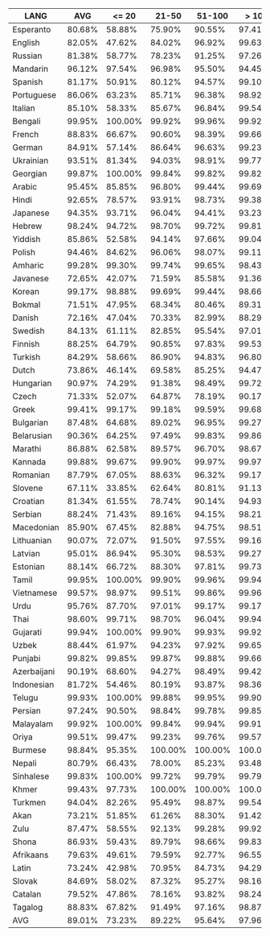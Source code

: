 | LANG        | AVG    | <= 20   | 21-50   | 51-100  | > 100   |
|-------------|--------|---------|---------|---------|---------|
| Esperanto   | 80.68% | 58.88%  | 75.90%  | 90.55%  | 97.41%  |
| English     | 82.05% | 47.62%  | 84.02%  | 96.92%  | 99.63%  |
| Russian     | 81.38% | 58.77%  | 78.23%  | 91.25%  | 97.26%  |
| Mandarin    | 96.12% | 97.54%  | 96.98%  | 95.50%  | 94.45%  |
| Spanish     | 81.17% | 50.91%  | 80.12%  | 94.57%  | 99.10%  |
| Portuguese  | 86.06% | 63.23%  | 85.71%  | 96.38%  | 98.92%  |
| Italian     | 85.10% | 58.33%  | 85.67%  | 96.84%  | 99.54%  |
| Bengali     | 99.95% | 100.00% | 99.92%  | 99.96%  | 99.92%  |
| French      | 88.83% | 66.67%  | 90.60%  | 98.39%  | 99.66%  |
| German      | 84.91% | 57.14%  | 86.64%  | 96.63%  | 99.23%  |
| Ukrainian   | 93.51% | 81.34%  | 94.03%  | 98.91%  | 99.77%  |
| Georgian    | 99.87% | 100.00% | 99.84%  | 99.82%  | 99.82%  |
| Arabic      | 95.45% | 85.85%  | 96.80%  | 99.44%  | 99.69%  |
| Hindi       | 92.65% | 78.57%  | 93.91%  | 98.73%  | 99.38%  |
| Japanese    | 94.35% | 93.71%  | 96.04%  | 94.41%  | 93.23%  |
| Hebrew      | 98.24% | 94.72%  | 98.70%  | 99.72%  | 99.81%  |
| Yiddish     | 85.86% | 52.58%  | 94.14%  | 97.66%  | 99.04%  |
| Polish      | 94.46% | 84.62%  | 96.06%  | 98.07%  | 99.11%  |
| Amharic     | 99.28% | 99.30%  | 99.74%  | 99.65%  | 98.43%  |
| Javanese    | 72.65% | 42.07%  | 71.59%  | 85.58%  | 91.36%  |
| Korean      | 99.17% | 98.88%  | 99.69%  | 99.44%  | 98.66%  |
| Bokmal      | 71.51% | 47.95%  | 68.34%  | 80.46%  | 89.31%  |
| Danish      | 72.16% | 47.04%  | 70.33%  | 82.99%  | 88.29%  |
| Swedish     | 84.13% | 61.11%  | 82.85%  | 95.54%  | 97.01%  |
| Finnish     | 88.25% | 64.79%  | 90.85%  | 97.83%  | 99.53%  |
| Turkish     | 84.29% | 58.66%  | 86.90%  | 94.83%  | 96.80%  |
| Dutch       | 73.86% | 46.14%  | 69.58%  | 85.25%  | 94.47%  |
| Hungarian   | 90.97% | 74.29%  | 91.38%  | 98.49%  | 99.72%  |
| Czech       | 71.33% | 52.07%  | 64.87%  | 78.19%  | 90.17%  |
| Greek       | 99.41% | 99.17%  | 99.18%  | 99.59%  | 99.68%  |
| Bulgarian   | 87.48% | 64.68%  | 89.02%  | 96.95%  | 99.27%  |
| Belarusian  | 90.36% | 64.25%  | 97.49%  | 99.83%  | 99.86%  |
| Marathi     | 86.88% | 62.58%  | 89.57%  | 96.70%  | 98.67%  |
| Kannada     | 99.88% | 99.67%  | 99.90%  | 99.97%  | 99.97%  |
| Romanian    | 87.79% | 67.05%  | 88.63%  | 96.32%  | 99.17%  |
| Slovene     | 67.11% | 33.85%  | 62.64%  | 80.81%  | 91.13%  |
| Croatian    | 81.34% | 61.55%  | 78.74%  | 90.14%  | 94.93%  |
| Serbian     | 88.24% | 71.43%  | 89.16%  | 94.15%  | 98.21%  |
| Macedonian  | 85.90% | 67.45%  | 82.88%  | 94.75%  | 98.51%  |
| Lithuanian  | 90.07% | 72.07%  | 91.50%  | 97.55%  | 99.16%  |
| Latvian     | 95.01% | 86.94%  | 95.30%  | 98.53%  | 99.27%  |
| Estonian    | 88.14% | 66.72%  | 88.30%  | 97.81%  | 99.73%  |
| Tamil       | 99.95% | 100.00% | 99.90%  | 99.96%  | 99.94%  |
| Vietnamese  | 99.57% | 98.97%  | 99.51%  | 99.86%  | 99.96%  |
| Urdu        | 95.76% | 87.70%  | 97.01%  | 99.17%  | 99.17%  |
| Thai        | 98.60% | 99.71%  | 98.70%  | 96.04%  | 99.94%  |
| Gujarati    | 99.94% | 100.00% | 99.90%  | 99.93%  | 99.92%  |
| Uzbek       | 88.44% | 61.97%  | 94.23%  | 97.92%  | 99.65%  |
| Punjabi     | 99.82% | 99.85%  | 99.87%  | 99.88%  | 99.66%  |
| Azerbaijani | 90.19% | 68.60%  | 94.27%  | 98.49%  | 99.42%  |
| Indonesian  | 81.72% | 54.46%  | 80.19%  | 93.87%  | 98.36%  |
| Telugu      | 99.93% | 100.00% | 99.88%  | 99.95%  | 99.90%  |
| Persian     | 97.24% | 90.50%  | 98.84%  | 99.78%  | 99.85%  |
| Malayalam   | 99.92% | 100.00% | 99.84%  | 99.94%  | 99.91%  |
| Oriya       | 99.51% | 99.47%  | 99.23%  | 99.76%  | 99.57%  |
| Burmese     | 98.84% | 95.35%  | 100.00% | 100.00% | 100.00% |
| Nepali      | 80.79% | 66.43%  | 78.00%  | 85.23%  | 93.48%  |
| Sinhalese   | 99.83% | 100.00% | 99.72%  | 99.79%  | 99.79%  |
| Khmer       | 99.43% | 97.73%  | 100.00% | 100.00% | 100.00% |
| Turkmen     | 94.04% | 82.26%  | 95.49%  | 98.87%  | 99.54%  |
| Akan        | 73.21% | 51.85%  | 61.26%  | 88.30%  | 91.42%  |
| Zulu        | 87.47% | 58.55%  | 92.13%  | 99.28%  | 99.92%  |
| Shona       | 86.93% | 59.43%  | 89.79%  | 98.66%  | 99.83%  |
| Afrikaans   | 79.63% | 49.61%  | 79.59%  | 92.77%  | 96.55%  |
| Latin       | 73.24% | 42.98%  | 70.95%  | 84.73%  | 94.29%  |
| Slovak      | 84.69% | 58.02%  | 87.32%  | 95.27%  | 98.16%  |
| Catalan     | 79.52% | 47.86%  | 78.16%  | 93.82%  | 98.24%  |
| Tagalog     | 88.83% | 67.82%  | 91.49%  | 97.16%  | 98.87%  |
| AVG         | 89.01% | 73.23%  | 89.22%  | 95.64%  | 97.96%  |
